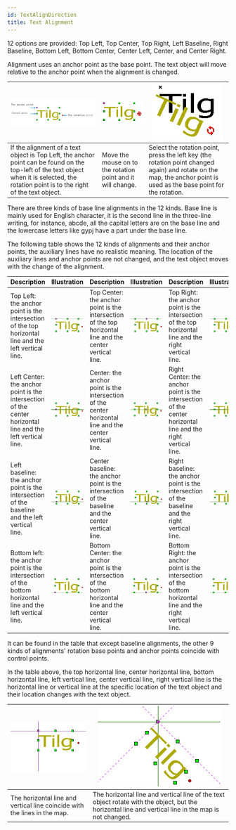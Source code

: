 ```yaml
---
id: TextAlignDirection
title: Text Alignment
---  
```



12 options are provided: Top Left, Top Center, Top Right, Left Baseline, Right Baseline, Bottom Left, Bottom Center, Center Left, Center, and Center Right.

Alignment uses an anchor point as the base point. The text object will move relative to the anchor point when the alignment is changed.

![](img-en/Object_TextStyle_02.png) | ![](img-en/Object_TextStyle_03.png) | ![](img-en/Object_TextStyle_04.png)  
---|---|---  
If the alignment of a text object is Top Left, the anchor point can be found on the top-left of the text object when it is selected, the rotation point is to the right of the text object.| Move the mouse on to the rotation point and it will change. |Select the rotation point, press the left key (the rotation point changed again) and rotate on the map, the anchor point is used as the base point for the rotation.  
  
There are three kinds of base line alignments in the 12 kinds. Base line is mainly used for English character, it is the second line in the three-line writing, for instance, abcde, all the capital letters are on the base line and the lowercase letters like gypj have a part under the base line.

The following table shows the 12 kinds of alignments and their anchor points, the auxiliary lines have no realistic meaning. The location of the auxiliary lines and anchor points are not changed, and the text object moves with the change of the alignment.

Description | Illustration | Description | Illustration | Description | Illustration  
---|---|---|---|---|---  
Top Left: the anchor point is the intersection of the top horizontal line and the left vertical line. | ![](img-en/Object_TextStyle_06.png) | Top Center: the anchor point is the intersection of the top horizontal line and the center vertical line. | ![](img-en/Object_TextStyle_07.png) | Top Right: the anchor point is the intersection of the top horizontal line and the right vertical line. | ![](img-en/Object_TextStyle_08.png)  
Left Center: the anchor point is the intersection of the center horizontal line and the left vertical line. | ![](img-en/Object_TextStyle_09.png) | Center: the anchor point is the intersection of the center horizontal line and the center vertical line. | ![](img-en/Object_TextStyle_10.png) | Right Center: the anchor point is the intersection of the center horizontal line and the right vertical line. | ![](img-en/Object_TextStyle_11.png)    
Left baseline: the anchor point is the intersection of the baseline and the left vertical line. | ![](img-en/Object_TextStyle_12.png) | Center baseline: the anchor point is the intersection of the baseline and the center vertical line. | ![](img-en/Object_TextStyle_13.png) | Right baseline: the anchor point is the intersection of the baseline and the right vertical line. | ![](img-en/Object_TextStyle_14.png)    
Bottom left: the anchor point is the intersection of the bottom horizontal line and the left vertical line. | ![](img-en/Object_TextStyle_15.png) | Bottom Center: the anchor point is the intersection of the bottom horizontal line and the center vertical line. | ![](img-en/Object_TextStyle_16.png) | Bottom Right: the anchor point is the intersection of the bottom horizontal line and the right vertical line. | ![](img-en/Object_TextStyle_17.png)  
  
It can be found in the table that except baseline alignments, the other 9 kinds of alignments' rotation base points and anchor points coincide with control points.

In the table above, the top horizontal line, center horizontal line, bottom horizontal line, left vertical line, center vertical line, right vertical line is the horizontal line or vertical line at the specific location of the text object and their location changes with the text object.

![](img-en/Object_TextStyle_01.png) | ![](img-en/Object_TextStyle_05.png)  
---|---  
The horizontal line and vertical line coincide with the lines in the map. | The horizontal line and vertical line of the text object rotate with the object, but the horizontal line and vertical line in the map is not changed.